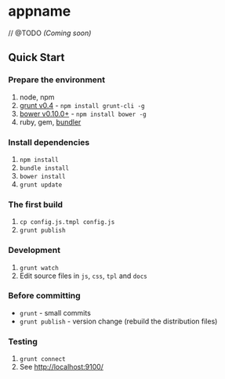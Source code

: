 
# appname

// @TODO
_(Coming soon)_

## Quick Start

### Prepare the environment

1. node, npm
2. [grunt v0.4](http://gruntjs.com/getting-started) - `npm install grunt-cli -g`
3. [bower v0.10.0+](http://bower.io/) - `npm install bower -g`
4. ruby, gem, [bundler](http://gembundler.com/)

### Install dependencies

1. `npm install`
2. `bundle install`
3. `bower install`
4. `grunt update`

### The first build

1. `cp config.js.tmpl config.js`
2. `grunt publish`

### Development

1. `grunt watch`
2. Edit source files in `js`, `css`, `tpl` and `docs`

### Before committing

* `grunt` - small commits 
* `grunt publish` - version change (rebuild the distribution files)

### Testing

1. `grunt connect`
2. See [http://localhost:9100/](http://localhost:9001/)

